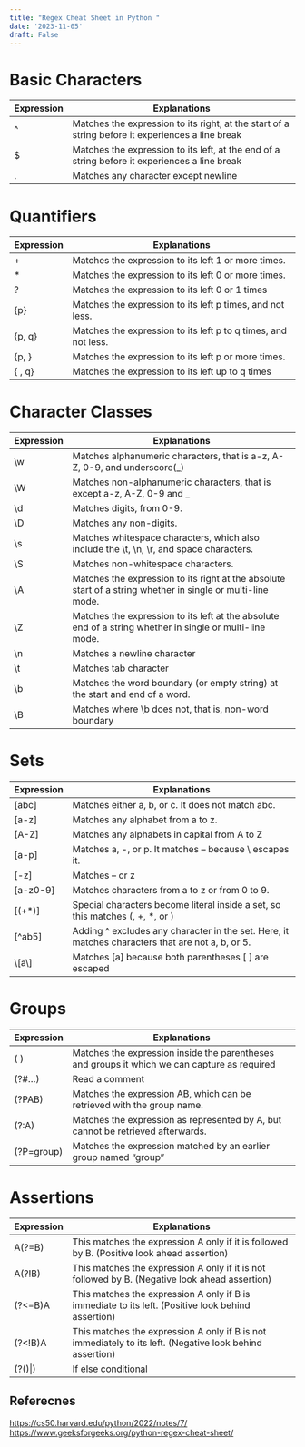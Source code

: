 ```yaml
---
title: "Regex Cheat Sheet in Python "
date: '2023-11-05'
draft: False
---
```


 # Basic Characters
 | Expression | Explanations                                                                                     |
|------------|--------------------------------------------------------------------------------------------------|
| ^          | Matches the expression to its right, at the start of a string before it experiences a line break |
| $          | Matches the expression to its left, at the end of a string before it experiences a line break    |
| .          | Matches any character except newline                                                             |

# Quantifiers
| Expression | Explanations                                                   |
|------------|----------------------------------------------------------------|
|      +     |       Matches the expression to its left 1 or more times.      |
|      *     |       Matches the expression to its left 0 or more times.      |
|      ?     |         Matches the expression to its left 0 or 1 times        |
|     {p}    |    Matches the expression to its left p times, and not less.   |
|   {p, q}   | Matches the expression to its left p to q times, and not less. |
|    {p, }   |       Matches the expression to its left p or more times.      |
|   { , q}   |        Matches the expression to its left up to q times        |

# Character Classes
| Expression | Explanations                                                                                                |
|------------|-------------------------------------------------------------------------------------------------------------|
|     \w     |                  Matches alphanumeric characters, that is a-z, A-Z, 0-9, and underscore(_)                  |
|     \W     |                   Matches non-alphanumeric characters, that is except a-z, A-Z, 0-9 and _                   |
|     \d     |                                          Matches digits, from 0-9.                                          |
|     \D     |                                           Matches any non-digits.                                           |
|     \s     |           Matches whitespace characters, which also include the \t, \n, \r, and space characters.           |
|     \S     |                                      Matches non-whitespace characters.                                     |
|     \A     | Matches the expression to its right at the absolute start of a string whether in single or multi-line mode. |
|     \Z     |   Matches the expression to its left at the absolute end of a string whether in single or multi-line mode.  |
|     \n     |                                         Matches a newline character                                         |
|     \t     |                                            Matches tab character                                            |
|     \b     |                 Matches the word boundary (or empty string) at the start and end of a word.                 |
|     \B     |                            Matches where \b does not, that is, non-word boundary                            |

# Sets
| Expression | Explanations                                                                                     |
|------------|--------------------------------------------------------------------------------------------------|
|    [abc]   |                         Matches either a, b, or c. It does not match abc.                        |
|    [a-z]   |                                 Matches any alphabet from a to z.                                |
|    [A-Z]   |                           Matches any alphabets in capital from A to Z                           |
|   [a\-p]   |                      Matches a, -, or p. It matches – because \ escapes it.                      |
|    [-z]    |                                          Matches – or z                                          |
|  [a-z0-9]  |                          Matches characters from a to z or from 0 to 9.                          |
|   [(+*)]   |           Special characters become literal inside a set, so this matches (, +, *, or )          |
|   [^ab5]   | Adding ^ excludes any character in the set. Here, it matches characters that are not a, b, or 5. |
|    \\[a\\]   |                       Matches [a] because both parentheses [ ] are escaped                       |

# Groups
| Expression | Explanations                                                                                     |
|------------|--------------------------------------------------------------------------------------------------|
|     ( )    |   Matches the expression inside the parentheses and groups it which we can capture as required   |
|    (?#…)   |                                          Read a comment                                          |
|   (?PAB)   |              Matches the expression AB, which can be retrieved with the group name.              |
|    (?:A)   |          Matches the expression as represented by A, but cannot be retrieved afterwards.         |
| (?P=group) |                  Matches the expression matched by an earlier group named “group”                |

# Assertions
| Expression | Explanations                                                                                             |
|------------|----------------------------------------------------------------------------------------------------------|
|   A(?=B)   |        This matches the expression A only if it is followed by B. (Positive look ahead assertion)        |
|   A(?!B)   |      This matches the expression A only if it is not followed by B. (Negative look ahead assertion)      |
|   (?<=B)A  |    This matches the expression A only if B is immediate to its left.  (Positive look behind assertion)   |
|  (?<!B)A   | This matches the expression A only if B is not immediately to its left. (Negative look behind assertion) |
|   (?()\|)  |                                            If else conditional                                           |


## Referecnes
https://cs50.harvard.edu/python/2022/notes/7/ <br>
https://www.geeksforgeeks.org/python-regex-cheat-sheet/



